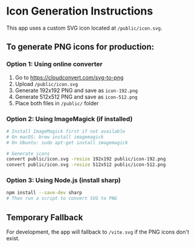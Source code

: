 # Icon Generation Instructions

This app uses a custom SVG icon located at `/public/icon.svg`.

## To generate PNG icons for production:

### Option 1: Using online converter
1. Go to https://cloudconvert.com/svg-to-png
2. Upload `/public/icon.svg`
3. Generate 192x192 PNG and save as `icon-192.png`
4. Generate 512x512 PNG and save as `icon-512.png`
5. Place both files in `/public/` folder

### Option 2: Using ImageMagick (if installed)
```bash
# Install ImageMagick first if not available
# On macOS: brew install imagemagick
# On Ubuntu: sudo apt-get install imagemagick

# Generate icons
convert public/icon.svg -resize 192x192 public/icon-192.png
convert public/icon.svg -resize 512x512 public/icon-512.png
```

### Option 3: Using Node.js (install sharp)
```bash
npm install --save-dev sharp
# Then run a script to convert SVG to PNG
```

## Temporary Fallback
For development, the app will fallback to `/vite.svg` if the PNG icons don't exist.